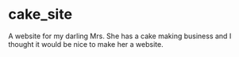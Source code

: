 # cake_site

A website for my darling Mrs. 
She has a cake making business and I thought it would be nice to make her a website.
